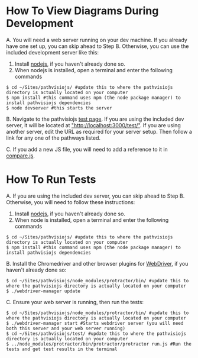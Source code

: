# How To View Diagrams During Development

A. You will need a web server running on your dev machine. If you already have one set up, you can skip ahead to Step B.
Otherwise, you can use the included development server like this:

1. Install [nodejs](http://nodejs.org/download/), if you haven't already done so.
2. When nodejs is installed, open a terminal and enter the following commands

```
$ cd ~/Sites/pathvisiojs/ #update this to where the pathvisiojs directory is actually located on your computer
$ npm install #this command uses npm (the node package manager) to install pathvisiojs dependencies
$ node devserver #this starts the server
```

B. Navigate to the pathvisiojs [test page](https://github.com/wikipathways/pathvisiojs/blob/master/test/index.html). If you are using the included dev server, it will be located at ["http://localhost:3000/test/"](http://localhost:3000/test/). If you are using another server, edit the URL as required for your server setup. Then follow a link for any one of the pathways listed.

C. If you add a new JS file, you will need to add a reference to it in [compare.js](https://github.com/wikipathways/pathvisiojs/blob/master/test/compare.js#L116).

# How To Run Tests

A. If you are using the included dev server, you can skip ahead to Step B.
Otherwise, you will need to follow these instructions:

1. Install [nodejs](http://nodejs.org/download/), if you haven't already done so.
2. When node is installed, open a terminal and enter the following commands

```
$ cd ~/Sites/pathvisiojs/ #update this to where the pathvisiojs directory is actually located on your computer
$ npm install #this command uses npm (the node package manager) to install pathvisiojs dependencies
```

B. Install the Chromedriver and other browser plugins for [WebDriver](http://docs.seleniumhq.org/projects/webdriver/), if you haven't already done so:

```
$ cd ~/Sites/pathvisiojs/node_modules/protractor/bin/ #update this to where the pathvisiojs directory is actually located on your computer
$ ./webdriver-manager update
```

C. Ensure your web server is running, then run the tests:

```
$ cd ~/Sites/pathvisiojs/node_modules/protractor/bin/ #update this to where the pathvisiojs directory is actually located on your computer
$ ./webdriver-manager start #Starts webdriver server (you will need both this server and your web server running)
$ cd ~/Sites/pathvisiojs/test/ #update this to where the pathvisiojs directory is actually located on your computer
$ ../node_modules/protractor/bin/protractor/protractor run.js #Run the tests and get test results in the terminal
```
